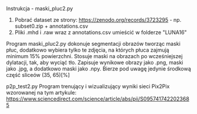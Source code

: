 Instrukcja - maski_pluc2.py

1. Pobrać dataset ze strony: https://zenodo.org/records/3723295 - np. subset0.zip + annotations.csv
2. Pliki .mhd i .raw wraz z annotations.csv umieścić w folderze "LUNA16"
  
  
Program maski_pluc2.py dokonuje segmentacji obrazów tworząc maski płuc, dodatkowo wybiera tylko te zdjęcia, na których płuca zajmują minimum 15% powierzchni. Stosuje maski na obrazach po wcześniejszej dylatacji, tak, aby wyciąć tło. Zapisuje wynikowe obrazy jako .png, maski jako .jpg, a dodatkowo maski jako .npy. Bierze pod uwagę jedynie środkową część sliceów (35, 65)[%]



p2p_test2.py
Program trenujący i wizualizujący wyniki sieci Pix2Pix wzorowanej na tym artykule: https://www.sciencedirect.com/science/article/abs/pii/S0957417422023685
